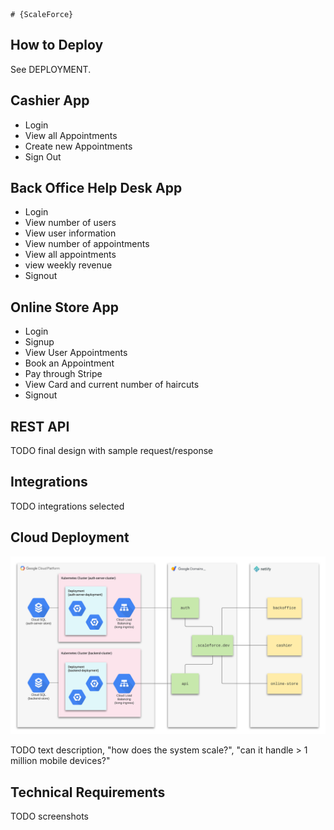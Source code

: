 	# {ScaleForce}

## How to Deploy

See DEPLOYMENT.

## Cashier App

* Login
* View all Appointments
* Create new Appointments
* Sign Out

## Back Office Help Desk App

* Login
* View number of users
* View user information
* View number of appointments
* View all appointments
* view weekly revenue 
* Signout

## Online Store App

* Login
* Signup
* View User Appointments
* Book an Appointment
* Pay through Stripe
* View Card and current number of haircuts
* Signout

## REST API

TODO final design with sample request/response

## Integrations

TODO integrations selected

## Cloud Deployment

![](./images/scaleforce.png)

TODO text description, "how does the system scale?", "can it handle > 1
million mobile devices?"

## Technical Requirements

TODO screenshots
